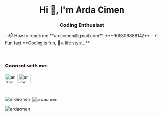 <h1 align="center">Hi 👋, I'm Arda Cimen</h1>
<h3 align="center">Coding Enthusiast</h3>
- 📫 How to reach me **ardacmen@gmail.com**, **+905306888142**
- ⚡ Fun fact **Coding is fun, 🥰 a life style...**
<br/>
<br/>



<br/>

<h3 align="left">Connect with me:</h3>
<p align="left">
<a href="https://twitter.com/ardacmen1" target="blank"><img align="center" src="https://raw.githubusercontent.com/rahuldkjain/github-profile-readme-generator/master/src/images/icons/Social/twitter.svg" alt="ardacmen" height="30" width="40" /></a>
<a href="https://www.linkedin.com/in/arda-emin-%C3%A7imen-54b72620b/" target="blank"><img align="center" src="https://raw.githubusercontent.com/rahuldkjain/github-profile-readme-generator/master/src/images/icons/Social/linked-in-alt.svg" alt="ardacmen" height="30" width="40" /></a>
</p>

<br/>



<p><img align="left" src="https://github-readme-stats.vercel.app/api/top-langs?username=ardacmen&show_icons=true&locale=en&layout=compact" alt="ardacmen" /></p>

<p>&nbsp;<img align="center" src="https://github-readme-stats.vercel.app/api?username=ardacmen&show_icons=true&locale=en" alt="ardacmen" /></p>

<p><img align="center" src="https://github-readme-streak-stats.herokuapp.com/?user=ardacmen&" alt="ardacmen" /></p>

